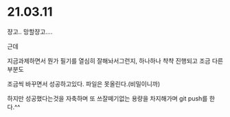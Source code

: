 # 21.03.11

쟝고.. 망할쟝고....

근데

지금과제하면서 뭔가 필기를 열심히 잘해놔서그런지, 하나하나 챡챡 진행되고 조금 다른부분도

조금씩 바꾸면서 성공하고있다. 파일은 못올린다.(비밀이니까)

하지만 성공했다는것을 자축하며 또 쓰잘떼기없는 용량을 차지해가며 git push를 한다.^^